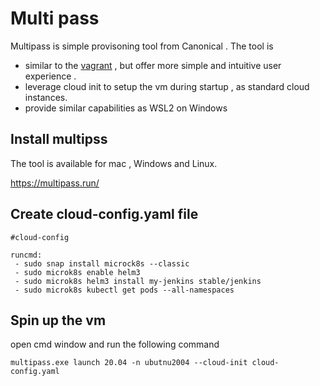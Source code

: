 # Multi pass
Multipass is simple provisoning tool from Canonical . 
The tool is 
* similar to the [vagrant](https://www.vagrantup.com/)  , but offer more simple and intuitive user experience .
* leverage cloud init to setup the vm during startup , as standard cloud instances. 
* provide similar capabilities as WSL2 on Windows 

## Install multipss 
The tool is available for mac , Windows and Linux. 

https://multipass.run/

## Create cloud-config.yaml file
```
#cloud-config

runcmd:
 - sudo snap install microck8s --classic 
 - sudo microk8s enable helm3
 - sudo microk8s helm3 install my-jenkins stable/jenkins
 - sudo microk8s kubectl get pods --all-namespaces
```

## Spin up the vm 
open cmd window and run the following command 
```
multipass.exe launch 20.04 -n ubutnu2004 --cloud-init cloud-config.yaml
```
